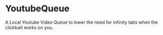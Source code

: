 # YoutubeQueue
A Local Youtube Video Queue to lower the need for infinity tabs when the clickbait works on you.
